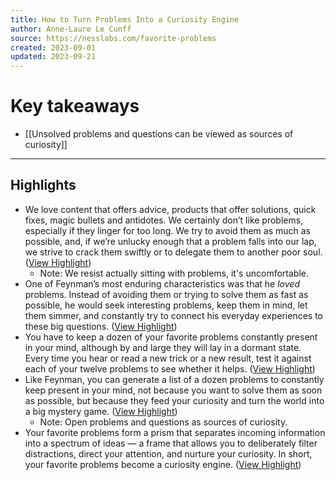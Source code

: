```yaml
---
title: How to Turn Problems Into a Curiosity Engine
author: Anne-Laure Le Cunff
source: https://nesslabs.com/favorite-problems
created: 2023-09-01
updated: 2023-09-21
---
```

# Key takeaways
- [[Unsolved problems and questions can be viewed as sources of curiosity]]

---

## Highlights
- We love content that offers advice, products that offer solutions, quick fixes, magic bullets and antidotes. We certainly don’t like problems, especially if they linger for too long. We try to avoid them as much as possible, and, if we’re unlucky enough that a problem falls into our lap, we strive to crack them swiftly or to delegate them to another poor soul. ([View Highlight](https://read.readwise.io/read/01h98cbnyy48rhvqhfv0syaqbc))
    - Note: We resist actually sitting with problems, it's uncomfortable.
- One of Feynman’s most enduring characteristics was that he *loved* problems. Instead of avoiding them or trying to solve them as fast as possible, he would seek interesting problems, keep them in mind, let them simmer, and constantly try to connect his everyday experiences to these big questions. ([View Highlight](https://read.readwise.io/read/01h98cd8cb05a4fx5sxv6w81sj))
- You have to keep a dozen of your favorite problems constantly present in your mind, although by and large they will lay in a dormant state. Every time you hear or read a new trick or a new result, test it against each of your twelve problems to see whether it helps. ([View Highlight](https://read.readwise.io/read/01h98cdspwy8ya06brt2z3qxkx))
- Like Feynman, you can generate a list of a dozen problems to constantly keep present in your mind, not because you want to solve them as soon as possible, but because they feed your curiosity and turn the world into a big mystery game. ([View Highlight](https://read.readwise.io/read/01h98ce6kmn9taxg43x836dacq))
    - Note: Open problems and questions as sources of curiosity.
- Your favorite problems form a prism that separates incoming information into a spectrum of ideas — a frame that allows you to deliberately filter distractions, direct your attention, and nurture your curiosity. In short, your favorite problems become a curiosity engine. ([View Highlight](https://read.readwise.io/read/01h98cf9vk8ae9z9hvxtgrjhqc))
